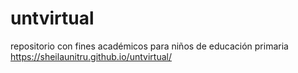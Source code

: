 # untvirtual
repositorio con fines académicos  para niños de educación primaria
https://sheilaunitru.github.io/untvirtual/
